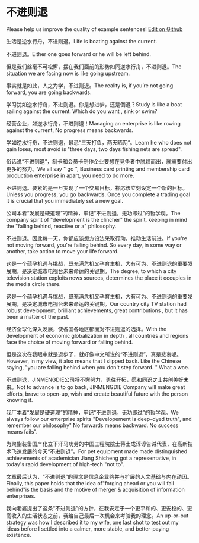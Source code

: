 # 不进则退

Please help us improve the quality of example sentences! [Edit on Github](https://github.com/jiyushe/jiyu-example-sentence-source/blob/main/chinese/bujinzetui.md)

<p><span class="chinese">生活是逆水行舟，不进则退。</span><span class="english">Life is boating against the current.</span></p>

<p><span class="chinese">不进则退。</span><span class="english">Either one goes forward or he will be left behind.</span></p>

<p><span class="chinese">但是我们丝毫不可松懈，摆在我们面前的形势如同逆水行舟，不进则退。</span><span class="english">The situation we are facing now is like going upstream.</span></p>

<p><span class="chinese">事实就是如此，人之为学，不进则退。</span><span class="english">The reality is, if you’re not going forward, you are going backwards.</span></p>

<p><span class="chinese">学习犹如逆水行舟，不进则退。你是想进步，还是倒退？</span><span class="english">Study is like a boat sailing against the current. Which do you want , sink or swim?</span></p>

<p><span class="chinese">经营企业，如逆水行舟，不进则退！</span><span class="english">Managing an enterprise is like rowing against the current, No progress means backwards.</span></p>

<p><span class="chinese">学如逆水行舟，不进则退，最忌“三天打鱼，两天晒网”。</span><span class="english">Learn he who does not gain loses, most avoid is "three days, two days fishing nets are spread".</span></p>

<p><span class="chinese">俗话说“不进则退”，制卡和会员卡制作企业要想在竞争者中脱颖而出，就需要付出更多的努力。</span><span class="english">We all say " go ", Business card printing and membership card production enterprise in apart, you need to do more.</span></p>

<p><span class="chinese">不进则退。要紧的是一旦実现了一个交易目标，祢応该立刻设定一个新的目标。</span><span class="english">Unless you progress, you go backwards. Once you complete a trading goal it is crucial that you immediately set a new goal.</span></p>

<p><span class="chinese">公司本着“发展是硬道理”的精神，牢记“不进则退，无功即过”的哲学观。</span><span class="english">The company spirit of "development is the clincher" the spirit, keeping in mind the "falling behind, reactive or a" philosophy.</span></p>

<p><span class="chinese">不进则退。因此每一天，你都应该想方设法采取行动，推动生活前进。</span><span class="english">If you're not moving forward, you're falling behind. So every day, in some way or another, take action to move your life forward.</span></p>

<p><span class="chinese">这是一个蕴孕机遇与挑战，既充满危机又孕育生机，大有可为、不进则退的重要发展期，是决定城市电视台未来命运的关键期。</span><span class="english">The degree, to which a city television station exploits news sources, determines the place it occupies in the media circle there.</span></p>

<p><span class="chinese">这是一个蕴孕机遇与挑战，既充满危机又孕育生机，大有可为、不进则退的重要发展期，是决定城市电视台未来命运的关键期。</span><span class="english">Our country city TV station had robust development, brilliant achievements, great contributions , but it has been a matter of the past.</span></p>

<p><span class="chinese">经济全球化深入发展，使各国各地区都面对不进则退的选择。</span><span class="english">With the development of economic globalization in depth , all countries and regions face the choice of moving forward or falling behind.</span></p>

<p><span class="chinese">但是这次在我眼中就是退步了，就好像中文所说的“不进则退”，真是悲哀呢。</span><span class="english">However, in my view, it also means that I slipped back. Like the Chinese saying, "you are falling behind when you don't step forward. " What a woe.</span></p>

<p><span class="chinese">不进则退，JINMENGDIE公司将不懈努力，勇往开拓，愿和同识之士共创美好未来。</span><span class="english">Not to advance is to go back, JINMENGDIE Company will make great efforts, brave to open-up, wish and create beautiful future with the person knowing it.</span></p>

<p><span class="chinese">我厂本着“发展是硬道理”的精神，牢记“不进则退，无功即过”的哲学观。</span><span class="english">We always follow our enterprise spirits "Developement is deep-dyed truth", and remember our philosophy" No forwards means backward. No success means fails".</span></p>

<p><span class="chinese">为聚酯装备国产化立下汗马功劳的中国工程院院士蒋士成谆谆告诫代表，在高新技术飞速发展的今天“不进则退”。</span><span class="english">For pet equipment made made distinguished achievements of academician Jiang Shicheng got a representative, in today's rapid development of high-tech "not to".</span></p>

<p><span class="chinese">文章最后认为，“不进则退”的理念是信息企业购并与扩展的人文基础与内在动因。</span><span class="english">Finally, this paper holds that the idea of"forging ahead or you will fall behind"is the basis and the motive of merger & acquisition of information enterprises.</span></p>

<p><span class="chinese">我向老婆提出了这条“不进则退”的方针，在我安定于一个更平和的、更安稳的、更高收入的生活状态之前，我给自己最后一次机会来考验我的理念。</span><span class="english">An up-or-out strategy was how I described it to my wife, one last shot to test out my ideas before I settled into a calmer, more stable, and better-paying existence.</span></p>

